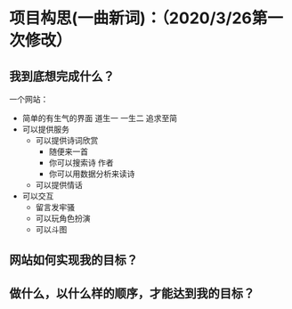 # 项目构思(一曲新词)：（2020/3/26第一次修改）
## 我到底想完成什么？
一个网站：
- 简单的有生气的界面 道生一 一生二 追求至简
- 可以提供服务
	- 可以提供诗词欣赏
		- 随便来一首
		- 你可以搜索诗 作者
		- 你可以用数据分析来读诗 
	- 可以提供情话
- 可以交互
	- 留言发牢骚
	- 可以玩角色扮演
	- 可以斗图
## 网站如何实现我的目标？
## 做什么，以什么样的顺序，才能达到我的目标？


